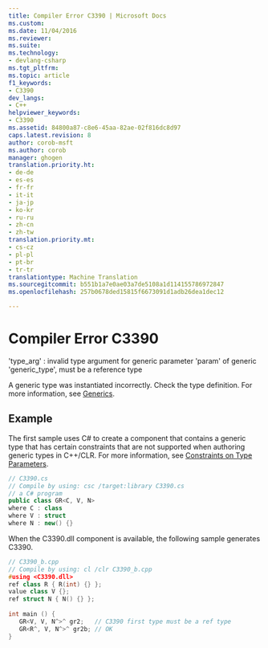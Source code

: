 ```yaml
---
title: Compiler Error C3390 | Microsoft Docs
ms.custom: 
ms.date: 11/04/2016
ms.reviewer: 
ms.suite: 
ms.technology:
- devlang-csharp
ms.tgt_pltfrm: 
ms.topic: article
f1_keywords:
- C3390
dev_langs:
- C++
helpviewer_keywords:
- C3390
ms.assetid: 84800a87-c8e6-45aa-82ae-02f816dc8d97
caps.latest.revision: 8
author: corob-msft
ms.author: corob
manager: ghogen
translation.priority.ht:
- de-de
- es-es
- fr-fr
- it-it
- ja-jp
- ko-kr
- ru-ru
- zh-cn
- zh-tw
translation.priority.mt:
- cs-cz
- pl-pl
- pt-br
- tr-tr
translationtype: Machine Translation
ms.sourcegitcommit: b551b1a7e0ae03a7de5108a1d114155786972847
ms.openlocfilehash: 257b0678ded15815f6673091d1adb26dea1dec12

---
```

# <a name="compiler-error-c3390"></a>Compiler Error C3390
'type_arg' : invalid type argument for generic parameter 'param' of generic 'generic_type', must be a reference type  
  
A generic type was instantiated incorrectly.  Check the type definition.  For more information, see [Generics](../../windows/generics-cpp-component-extensions.md).  
  
## <a name="example"></a>Example  
The first sample uses C# to create a component that contains a generic type that has certain constraints that are not supported when authoring generic types in C++/CLR. For more information, see [Constraints on Type Parameters](/dotnet/articles/csharp/programming-guide/generics/constraints-on-type-parameters).  
  
```cs  
// C3390.cs  
// Compile by using: csc /target:library C3390.cs  
// a C# program  
public class GR<C, V, N>  
where C : class  
where V : struct  
where N : new() {}  
```  
  
When the C3390.dll component is available, the following sample generates C3390.  
  
```cpp  
// C3390_b.cpp  
// Compile by using: cl /clr C3390_b.cpp
#using <C3390.dll>  
ref class R { R(int) {} };  
value class V {};  
ref struct N { N() {} };  
  
int main () {  
   GR<V, V, N^>^ gr2;   // C3390 first type must be a ref type  
   GR<R^, V, N^>^ gr2b; // OK  
}  
```


<!--HONumber=Jan17_HO4-->


